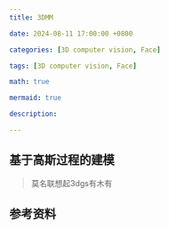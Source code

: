 ```yaml
---
title: 3DMM

date: 2024-08-11 17:00:00 +0800

categories: [3D computer vision, Face]

tags: [3D computer vision, Face]

math: true

mermaid: true

description: 

---
```


## 基于高斯过程的建模

> 莫名联想起3dgs有木有







## 参考资料

> 
>

